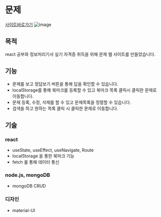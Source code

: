 # 문제

[사이트바로가기](https://ipe-silgi.du.r.appspot.com)
![image](https://user-images.githubusercontent.com/60492505/193982881-d06adea9-b094-41ab-80ba-1514438dd706.png)

## 목적

react 공부와 정보처리기사 실기 자격증 취득을 위해 문제 웹 사이트를 만들었습니다.

## 기능
+ 문제를 보고 정답보기 버튼을 통해 답을 확인할 수 있습니다.
+ localStorage를 통해 북마크를 등록할 수 있고 북마크 목록 클릭시 클릭한 문제로 이동합니다.
+ 문제 등록, 수정, 삭제를 할 수 있고 문제목록을 정렬할 수 있습니다.
+ 검색을 하고 원하는 목록 클릭 시 클릭한 문제로 이동합니다.

## 기술

### react
+ useState, useEffect, useNavigate, Route
+ localStorage 을 통한 북마크 기능
+ fetch 를 통해 데이터 통신

### node.js, mongoDB  
+ mongoDB CRUD

### 디자인
+ material-UI
